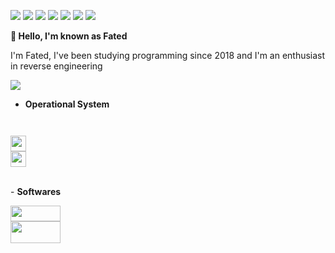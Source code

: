 <p>
<img src="https://img.shields.io/badge/Python3-yellow"></img>
<img src="https://img.shields.io/badge/Java-red"></img>
<img src="https://img.shields.io/badge/C-green">
<img src="https://img.shields.io/badge/C++-green">
<img src="https://img.shields.io/badge/C%23-green">
<img src="https://img.shields.io/badge/Assembly64-white">
<img src="https://img.shields.io/badge/JS-blue">
</p>
<b>👋 Hello, I'm known as Fated</b>

I'm Fated, I've been studying programming since 2018 and I'm an enthusiast in reverse engineering

<img align="center" src="https://64.media.tumblr.com/tumblr_m8kuxjuJcg1qdemqzo1_400.gif">

- <b>Operational System</b>

<code>

<img src="https://assets.ubuntu.com/v1/8dd99b80-ubuntu-logo14.png" widht="25" height="25">
<img src="https://img.ibxk.com.br/2019/06/21/21132926873068.jpg?w=1120&h=420&mode=crop&scale=both" widht="25" height="25">
  
 
</code>
<br>
- <b>Softwares</b>


<code>

<img src="https://miro.medium.com/fit/c/1838/551/0*S0gllBsD11p4kfwO.png" width="80" height="25">
<img src="https://upload.wikimedia.org/wikipedia/commons/5/5e/GNU_Compiler_Collection_logo.png" width="80" height="35">

</code>
